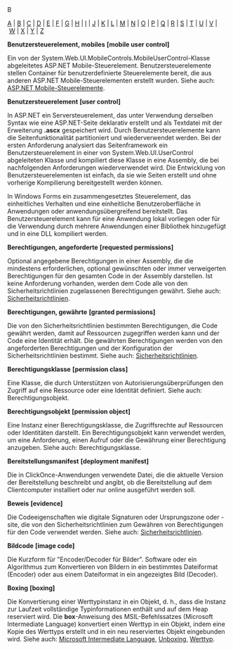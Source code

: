 <div class="topic" xmlns:mtps="http://msdn2.microsoft.com/mtps" xmlns="http://www.w3.org/1999/xhtml">
  <link type="text/css" rel="Stylesheet" href="..\branding1.css" />
  <div class="title" xmlns:asp="http://msdn2.microsoft.com/asp">B<!----></div>
  <!--Content type: DocStudio. Transform: devdiv2mtps.xslt.-->
  <div id="mainSection"> <div id="mainBody">  <p /> <p> <a class="mtps-external-link" href="../7k60b9ww_de-de_vs.80/7k60b9ww.md">A</a> | <a href="#cpglob">B</a> | <a class="mtps-external-link" href="../ea8964x0_de-de_vs.80/ea8964x0.md">C</a> | <a class="mtps-external-link" href="../0skzec74_de-de_vs.80/0skzec74.md">D</a> | <a class="mtps-external-link" href="../t64fd4ef_de-de_vs.80/t64fd4ef.md">E</a> | <a class="mtps-external-link" href="../44kt76b4_de-de_vs.80/44kt76b4.md">F</a> | <a class="mtps-external-link" href="../exx57whb_de-de_vs.80/exx57whb.md">G</a> | <a class="mtps-external-link" href="../h223kcf0_de-de_vs.80/h223kcf0.md">H</a> | <a class="mtps-external-link" href="../6k49dddk_de-de_vs.80/6k49dddk.md">I</a> | <a class="mtps-external-link" href="../f9dds3k7_de-de_vs.80/f9dds3k7.md">J</a> | <a class="mtps-external-link" href="../ms229690_de-de_vs.80/ms229690.md">K</a> | <a class="mtps-external-link" href="../1kxda69d_de-de_vs.80/1kxda69d.md">L</a> | <a class="mtps-external-link" href="../7a753yk6_de-de_vs.80/7a753yk6.md">M</a> | <a class="mtps-external-link" href="../z7ds3w5t_de-de_vs.80/z7ds3w5t.md">N</a> | <a class="mtps-external-link" href="../ms229695_de-de_vs.80/ms229695.md">O</a> | <a class="mtps-external-link" href="../k908yeh7_de-de_vs.80/k908yeh7.md">P</a> | <a class="mtps-external-link" href="../ms229702_de-de_vs.80/ms229702.md">Q</a> | <a class="mtps-external-link" href="../2sw99y1z_de-de_vs.80/2sw99y1z.md">R</a> | <a class="mtps-external-link" href="../c83eyewf_de-de_vs.80/c83eyewf.md">S</a> | <a class="mtps-external-link" href="../38ek7zet_de-de_vs.80/38ek7zet.md">T</a> | <a class="mtps-external-link" href="../ece0ts45_de-de_vs.80/ece0ts45.md">U</a> | <a class="mtps-external-link" href="../tefc2tz1_de-de_vs.80/tefc2tz1.md">V</a> | <a class="mtps-external-link" href="../hd402x97_de-de_vs.80/hd402x97.md">W</a> | <a class="mtps-external-link" href="../49ck9awf_de-de_vs.80/49ck9awf.md">X</a> | <a class="mtps-external-link" href="../ms229692_de-de_vs.80/ms229692.md">Y</a> | <a class="mtps-external-link" href="../ms229698_de-de_vs.80/ms229698.md">Z</a> </p> <div id="sectionSection0" class="seeAlsoNoToggleSection"> <p> <b>Benutzersteuerelement, mobiles</b> <b>[mobile user control]</b> </p> <p>Ein von der System.Web.UI.MobileControls.MobileUserControl-Klasse abgeleitetes ASP.NET Mobile-Steuerelement. Benutzersteuerelemente stellen Container für benutzerdefinierte Steuerelemente bereit, die aus anderen ASP.NET Mobile-Steuerelementen erstellt wurden. Siehe auch: <a class="mtps-external-link" href="../7k60b9ww_de-de_vs.80/7k60b9ww.md">ASP.NET Mobile-Steuerelemente</a>.</p> <p> <b>Benutzersteuerelement</b> <b>[user control]</b> </p> <p>In ASP.NET ein Serversteuerelement, das unter Verwendung derselben Syntax wie eine ASP.NET-Seite deklarativ erstellt und als Textdatei mit der Erweiterung <b>.ascx</b> gespeichert wird. Durch Benutzersteuerelemente kann die Seitenfunktionalität partitioniert und wiederverwendet werden. Bei der ersten Anforderung analysiert das Seitenframework ein Benutzersteuerelement in einer von System.Web.UI.UserControl abgeleiteten Klasse und kompiliert diese Klasse in eine Assembly, die bei nachfolgenden Anforderungen wiederverwendet wird. Die Entwicklung von Benutzersteuerelementen ist einfach, da sie wie Seiten erstellt und ohne vorherige Kompilierung bereitgestellt werden können. </p> <p>In Windows Forms ein zusammengesetztes Steuerelement, das einheitliches Verhalten und eine einheitliche Benutzeroberfläche in Anwendungen oder anwendungsübergreifend bereitstellt. Das Benutzersteuerelement kann für eine Anwendung lokal vorliegen oder für die Verwendung durch mehrere Anwendungen einer Bibliothek hinzugefügt und in eine DLL kompiliert werden.</p> <p> <b>Berechtigungen, angeforderte</b> <b>[requested permissions]</b> </p> <p>Optional angegebene Berechtigungen in einer Assembly, die die mindestens erforderlichen, optional gewünschten oder immer verweigerten Berechtigungen für den gesamten Code in der Assembly darstellen. Ist keine Anforderung vorhanden, werden dem Code alle von den Sicherheitsrichtlinien zugelassenen Berechtigungen gewährt. Siehe auch: <a class="mtps-external-link" href="../c83eyewf_de-de_vs.80/c83eyewf.md">Sicherheitsrichtlinien</a>.</p> <p> <b>Berechtigungen, gewährte</b> <b>[granted permissions]</b> </p> <p>Die von den Sicherheitsrichtlinien bestimmten Berechtigungen, die Code gewährt werden, damit auf Ressourcen zugegriffen werden kann und der Code eine Identität erhält. Die gewährten Berechtigungen werden von den angeforderten Berechtigungen und der Konfiguration der Sicherheitsrichtlinien bestimmt. Siehe auch: <a class="mtps-external-link" href="../c83eyewf_de-de_vs.80/c83eyewf.md">Sicherheitsrichtlinien</a>.</p> <p> <b>Berechtigungsklasse</b> <b>[permission class]</b> </p> <p>Eine Klasse, die durch Unterstützen von Autorisierungsüberprüfungen den Zugriff auf eine Ressource oder eine Identität definiert. Siehe auch: Berechtigungsobjekt.</p> <p> <b>Berechtigungsobjekt</b> <b>[permission object]</b> </p> <p>Eine Instanz einer Berechtigungsklasse, die Zugriffsrechte auf Ressourcen oder Identitäten darstellt. Ein Berechtigungsobjekt kann verwendet werden, um eine Anforderung, einen Aufruf oder die Gewährung einer Berechtigung anzugeben. Siehe auch: Berechtigungsklasse.</p> <p> <b>Bereitstellungsmanifest</b> <b>[deployment manifest]</b> </p> <p>Die in ClickOnce-Anwendungen verwendete Datei, die die aktuelle Version der Bereitstellung beschreibt und angibt, ob die Bereitstellung auf dem Clientcomputer installiert oder nur online ausgeführt werden soll. </p> <p> <b>Beweis</b> <b>[evidence]</b> </p> <p>Die Codeeigenschaften wie digitale Signaturen oder Ursprungszone oder -site, die von den Sicherheitsrichtlinien zum Gewähren von Berechtigungen für den Code verwendet werden. Siehe auch: <a class="mtps-external-link" href="../c83eyewf_de-de_vs.80/c83eyewf.md">Sicherheitsrichtlinien</a>.</p> <p> <b>Bildcode</b> <b>[image code]</b> </p> <p>Die Kurzform für "Encoder/Decoder für Bilder". Software oder ein Algorithmus zum Konvertieren von Bildern in ein bestimmtes Dateiformat (Encoder) oder aus einem Dateiformat in ein angezeigtes Bild (Decoder).</p> <p> <b>Boxing</b> <b>[boxing]</b> </p> <p>Die Konvertierung einer Werttypinstanz in ein Objekt, d. h., dass die Instanz zur Laufzeit vollständige Typinformationen enthält und auf dem Heap reserviert wird. Die <b>box</b>-Anweisung des MSIL-Befehlssatzes (Microsoft Intermediate Language) konvertiert einen Werttyp in ein Objekt, indem eine Kopie des Werttyps erstellt und in ein neu reserviertes Objekt eingebunden wird. Siehe auch: <a class="mtps-external-link" href="../7a753yk6_de-de_vs.80/7a753yk6.md">Microsoft Intermediate Language</a>, <a class="mtps-external-link" href="../ece0ts45_de-de_vs.80/ece0ts45.md">Unboxing</a>, <a class="mtps-external-link" href="../hd402x97_de-de_vs.80/hd402x97.md">Werttyp</a>.</p> </div></div>  </div>
</div>